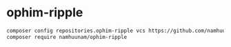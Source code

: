 # ophim-ripple
```bash
composer config repositories.ophim-ripple vcs https://github.com/namhuunam/ophim-ripple.git
composer require namhuunam/ophim-ripple
```
